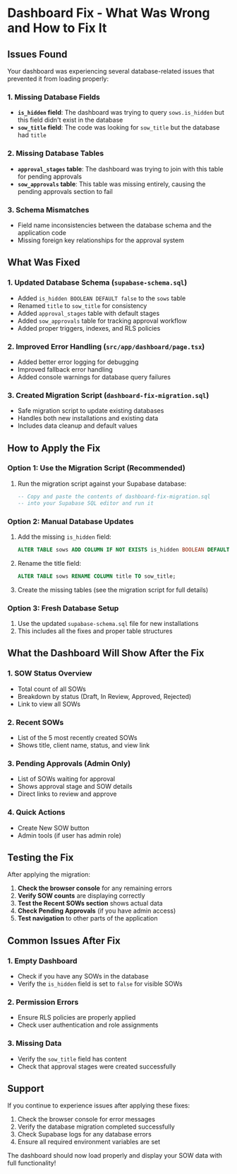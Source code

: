 # Dashboard Fix - What Was Wrong and How to Fix It

## Issues Found

Your dashboard was experiencing several database-related issues that prevented it from loading properly:

### 1. Missing Database Fields
- **`is_hidden` field**: The dashboard was trying to query `sows.is_hidden` but this field didn't exist in the database
- **`sow_title` field**: The code was looking for `sow_title` but the database had `title`

### 2. Missing Database Tables
- **`approval_stages` table**: The dashboard was trying to join with this table for pending approvals
- **`sow_approvals` table**: This table was missing entirely, causing the pending approvals section to fail

### 3. Schema Mismatches
- Field name inconsistencies between the database schema and the application code
- Missing foreign key relationships for the approval system

## What Was Fixed

### 1. Updated Database Schema (`supabase-schema.sql`)
- Added `is_hidden BOOLEAN DEFAULT false` to the `sows` table
- Renamed `title` to `sow_title` for consistency
- Added `approval_stages` table with default stages
- Added `sow_approvals` table for tracking approval workflow
- Added proper triggers, indexes, and RLS policies

### 2. Improved Error Handling (`src/app/dashboard/page.tsx`)
- Added better error logging for debugging
- Improved fallback error handling
- Added console warnings for database query failures

### 3. Created Migration Script (`dashboard-fix-migration.sql`)
- Safe migration script to update existing databases
- Handles both new installations and existing data
- Includes data cleanup and default values

## How to Apply the Fix

### Option 1: Use the Migration Script (Recommended)
1. Run the migration script against your Supabase database:
   ```sql
   -- Copy and paste the contents of dashboard-fix-migration.sql
   -- into your Supabase SQL editor and run it
   ```

### Option 2: Manual Database Updates
1. Add the missing `is_hidden` field:
   ```sql
   ALTER TABLE sows ADD COLUMN IF NOT EXISTS is_hidden BOOLEAN DEFAULT false;
   ```

2. Rename the title field:
   ```sql
   ALTER TABLE sows RENAME COLUMN title TO sow_title;
   ```

3. Create the missing tables (see the migration script for full details)

### Option 3: Fresh Database Setup
1. Use the updated `supabase-schema.sql` file for new installations
2. This includes all the fixes and proper table structures

## What the Dashboard Will Show After the Fix

### 1. SOW Status Overview
- Total count of all SOWs
- Breakdown by status (Draft, In Review, Approved, Rejected)
- Link to view all SOWs

### 2. Recent SOWs
- List of the 5 most recently created SOWs
- Shows title, client name, status, and view link

### 3. Pending Approvals (Admin Only)
- List of SOWs waiting for approval
- Shows approval stage and SOW details
- Direct links to review and approve

### 4. Quick Actions
- Create New SOW button
- Admin tools (if user has admin role)

## Testing the Fix

After applying the migration:

1. **Check the browser console** for any remaining errors
2. **Verify SOW counts** are displaying correctly
3. **Test the Recent SOWs section** shows actual data
4. **Check Pending Approvals** (if you have admin access)
5. **Test navigation** to other parts of the application

## Common Issues After Fix

### 1. Empty Dashboard
- Check if you have any SOWs in the database
- Verify the `is_hidden` field is set to `false` for visible SOWs

### 2. Permission Errors
- Ensure RLS policies are properly applied
- Check user authentication and role assignments

### 3. Missing Data
- Verify the `sow_title` field has content
- Check that approval stages were created successfully

## Support

If you continue to experience issues after applying these fixes:

1. Check the browser console for error messages
2. Verify the database migration completed successfully
3. Check Supabase logs for any database errors
4. Ensure all required environment variables are set

The dashboard should now load properly and display your SOW data with full functionality!
